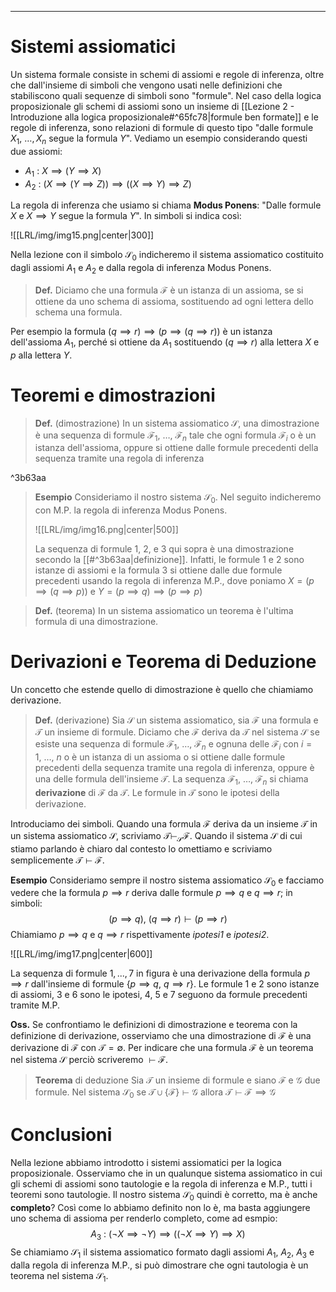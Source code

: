 ----
# Sistemi assiomatici
Un sistema formale consiste in schemi di assiomi e regole di inferenza, oltre che dall'insieme di simboli che vengono usati nelle definizioni che stabiliscono quali sequenze di simboli sono "formule". Nel caso della logica proposizionale gli schemi di assiomi sono un insieme di [[Lezione 2 - Introduzione alla logica proposizionale#^65fc78|formule ben formate]] e le regole di inferenza, sono relazioni di formule di questo tipo "dalle formule $X_1, \: \dots, X_n$ segue la formula $Y$".
Vediamo un esempio considerando questi due assiomi:
- $A_{1}\: : \: X \implies (Y \implies X)$
- $A_{2}\: : \: (X \implies (Y \implies Z)) \implies ((X \implies Y)\implies Z)$

La regola di inferenza che usiamo si chiama **Modus Ponens**: "Dalle formule $X$ e $X \implies Y$ segue la formula $Y$".  In simboli si indica così:

![[LRL/img/img15.png|center|300]]

Nella lezione con il simbolo $\mathcal S_{0}$ indicheremo il sistema assiomatico costituito dagli assiomi $A_{1}$ e $A_2$ e dalla regola di inferenza Modus Ponens.

>**Def.**
>Diciamo che una formula $\mathcal F$ è un istanza di un assioma, se si ottiene da uno schema di assioma, sostituendo ad ogni lettera dello schema una formula. 

Per esempio la formula $(q \implies r)\implies(p\implies(q \implies r))$ è un istanza dell'assioma $A_1,$ perché si ottiene da $A_1$ sostituendo $(q \implies r)$ alla lettera $X$ e $p$ alla lettera $Y$.

# Teoremi e dimostrazioni
>**Def.** (dimostrazione)
>In un sistema assiomatico $\mathcal S$, una dimostrazione è una sequenza di formule $\mathcal F_{1},\:\dots,\:\mathcal F_n$ tale che ogni formula $\mathcal F_i$ o è un istanza dell'assioma, oppure si ottiene dalle formule precedenti della sequenza tramite una regola di inferenza

^3b63aa

>**Esempio**
>Consideriamo il nostro sistema $\mathcal S_0$. Nel seguito indicheremo con M.P. la regola di inferenza Modus Ponens.
>
>![[LRL/img/img16.png|center|500]]
>
>La sequenza di formule 1, 2, e 3 qui sopra è una dimostrazione secondo la [[#^3b63aa|definizione]]. Infatti, le formule 1 e 2 sono istanze di assiomi e la formula 3 si ottiene dalle due formule precedenti usando la regola di inferenza M.P., dove poniamo $X = (p \implies (q \implies p))$ e $Y = (p \implies q) \implies (p\implies p)$ 

>**Def.** (teorema)
>In un sistema assiomatico un teorema è l'ultima formula di una dimostrazione.

# Derivazioni e Teorema di Deduzione
Un concetto che estende quello di dimostrazione è quello che chiamiamo derivazione.

>**Def.** (derivazione)
>Sia $\mathcal S$ un sistema assiomatico, sia $\mathcal F$ una formula e $\mathcal T$ un insieme di formule. Diciamo che  $\mathcal F$ deriva da $\mathcal T$ nel sistema $\mathcal S$ se esiste una sequenza di formule $\mathcal F_{1},\:\dots,\: \mathcal F_n$ e ognuna delle $\mathcal F_i$ con $i = 1, \:\dots,\: n$ o è un istanza di un assioma o si ottiene dalle formule precedenti della sequenza tramite una regola di inferenza, oppure è una delle formula dell'insieme $\mathcal T$. La sequenza $\mathcal F_1,\:\dots,\:\mathcal F_n$ si chiama **derivazione** di $\mathcal F$ da $\mathcal T$. Le formule in $\mathcal T$ sono le ipotesi della derivazione.

Introduciamo dei simboli. Quando una formula $\mathcal F$ deriva da un insieme $\mathcal T$ in un sistema assiomatico $\mathcal S$, scriviamo $\mathcal T \vdash_{\mathcal S}\mathcal F$. Quando il sistema $\mathcal S$ di cui stiamo parlando è chiaro dal contesto lo omettiamo e scriviamo semplicemente $\mathcal T \vdash \mathcal F$. 

**Esempio**
Consideriamo sempre il nostro sistema assiomatico $\mathcal S_0$ e facciamo vedere che la formula $p \implies r$ deriva dalle formule $p\implies q$ e $q\implies r$; in simboli: $$(p\implies q),\: (q \implies r) \vdash (p \implies r)$$
Chiamiamo $p\implies q$ e $q\implies r$ rispettivamente *ipotesi1* e *ipotesi2*.

![[LRL/img/img17.png|center|600]]

La sequenza di formule $1, ..., 7$ in figura è una derivazione della formula $p \implies r$ dall'insieme di formule $\{p\implies q,\: q \implies r\}$. Le formule 1 e 2 sono istanze di assiomi, 3 e 6 sono le ipotesi, 4, 5 e 7 seguono da formule precedenti tramite M.P.

**Oss.**
Se confrontiamo le definizioni di dimostrazione e teorema con la definizione di derivazione, osserviamo che una dimostrazione di $\mathcal F$ è una derivazione di $\mathcal F$ con $\mathcal T = \emptyset$. Per indicare che una formula $\mathcal F$ è un teorema nel sistema $\mathcal S$ perciò scriveremo $\vdash \mathcal F$.

>**Teorema** di deduzione
>Sia $\mathcal T$ un insieme di formule e siano $\mathcal F$ e $\mathcal G$ due formule. Nel sistema $\mathcal S_0$ se $\mathcal T \cup \{\mathcal F\}\vdash \mathcal G$ allora $\mathcal T \vdash \mathcal F \implies \mathcal G$ 

# Conclusioni
Nella lezione abbiamo introdotto i sistemi assiomatici per la logica proposizionale. 
Osserviamo che in un qualunque sistema assiomatico in cui gli schemi di assiomi sono tautologie e la regola di inferenza e M.P., tutti i teoremi sono tautologie. Il nostro sistema $\mathcal S_0$ quindi è corretto, ma è anche **completo**? Così come lo abbiamo definito non lo è, ma basta aggiungere uno schema di assioma per renderlo completo, come ad esmpio: $$A_{3}\: : \: (\lnot X \implies \lnot Y) \implies ((\lnot X \implies Y)\implies X)$$
Se chiamiamo $\mathcal S_1$ il sistema assiomatico formato dagli assiomi $A_{1}, \: A_{2},\: A_{3}$ e dalla regola di inferenza M.P., si può dimostrare che ogni tautologia è un teorema nel sistema $\mathcal S_1$.


